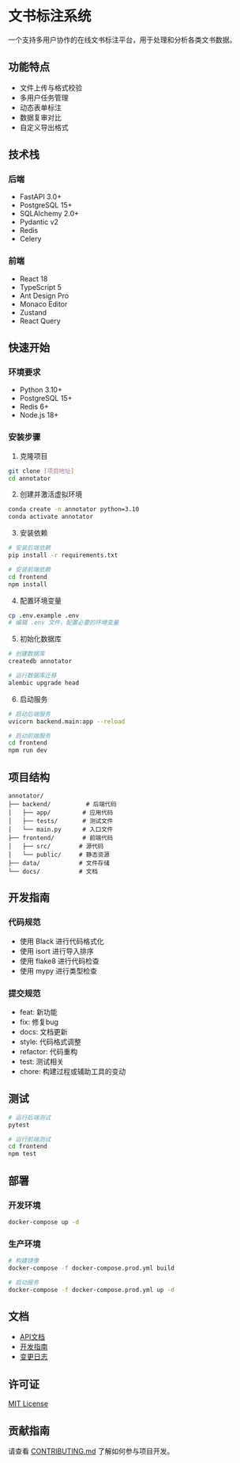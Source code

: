# 文书标注系统

一个支持多用户协作的在线文书标注平台，用于处理和分析各类文书数据。

## 功能特点

- 文件上传与格式校验
- 多用户任务管理
- 动态表单标注
- 数据复审对比
- 自定义导出格式

## 技术栈

### 后端
- FastAPI 3.0+
- PostgreSQL 15+
- SQLAlchemy 2.0+
- Pydantic v2
- Redis
- Celery

### 前端
- React 18
- TypeScript 5
- Ant Design Pro
- Monaco Editor
- Zustand
- React Query

## 快速开始

### 环境要求
- Python 3.10+
- PostgreSQL 15+
- Redis 6+
- Node.js 18+

### 安装步骤

1. 克隆项目
```bash
git clone [项目地址]
cd annotator
```

2. 创建并激活虚拟环境
```bash
conda create -n annotator python=3.10
conda activate annotator
```

3. 安装依赖
```bash
# 安装后端依赖
pip install -r requirements.txt

# 安装前端依赖
cd frontend
npm install
```

4. 配置环境变量
```bash
cp .env.example .env
# 编辑 .env 文件，配置必要的环境变量
```

5. 初始化数据库
```bash
# 创建数据库
createdb annotator

# 运行数据库迁移
alembic upgrade head
```

6. 启动服务
```bash
# 启动后端服务
uvicorn backend.main:app --reload

# 启动前端服务
cd frontend
npm run dev
```

## 项目结构

```
annotator/
├── backend/          # 后端代码
│   ├── app/         # 应用代码
│   ├── tests/       # 测试文件
│   └── main.py      # 入口文件
├── frontend/        # 前端代码
│   ├── src/        # 源代码
│   └── public/     # 静态资源
├── data/           # 文件存储
└── docs/           # 文档
```

## 开发指南

### 代码规范
- 使用 Black 进行代码格式化
- 使用 isort 进行导入排序
- 使用 flake8 进行代码检查
- 使用 mypy 进行类型检查

### 提交规范
- feat: 新功能
- fix: 修复bug
- docs: 文档更新
- style: 代码格式调整
- refactor: 代码重构
- test: 测试相关
- chore: 构建过程或辅助工具的变动

## 测试

```bash
# 运行后端测试
pytest

# 运行前端测试
cd frontend
npm test
```

## 部署

### 开发环境
```bash
docker-compose up -d
```

### 生产环境
```bash
# 构建镜像
docker-compose -f docker-compose.prod.yml build

# 启动服务
docker-compose -f docker-compose.prod.yml up -d
```

## 文档

- [API文档](docs/API.md)
- [开发指南](docs/CONTRIBUTING.md)
- [变更日志](docs/CHANGELOG.md)

## 许可证

[MIT License](LICENSE)

## 贡献指南

请查看 [CONTRIBUTING.md](docs/CONTRIBUTING.md) 了解如何参与项目开发。 